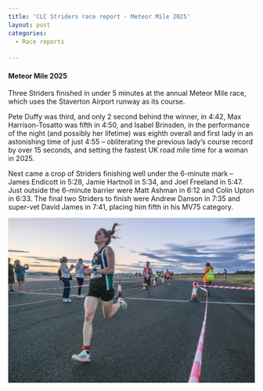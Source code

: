 ```yaml
---
title: 'CLC Striders race report - Meteor Mile 2025'
layout: post
categories:
  - Race reports

---
```


#### Meteor Mile 2025

Three Striders finished in under 5 minutes at the annual Meteor Mile race, which uses the Staverton Airport runway as its course.

Pete Duffy was third, and only 2 second behind the winner, in 4:42, Max Harrison-Tosatto was fifth in 4:50, and Isabel Brinsden, in the performance of the night (and possibly her lifetime) was eighth overall and first lady in an astonishing time of just 4:55 – obliterating the previous lady’s course record by over 15 seconds, and setting the fastest UK road mile time for a woman in 2025.

Next came a crop of Striders finishing well under the 6-minute mark – James Endicott in 5:28, Jamie Hartnoll in 5:34, and Joel Freeland in 5:47. Just outside the 6-minute barrier were Matt Ashman in 6:12 and Colin Upton in 6:33. The final two Striders to finish were Andrew Danson in 7:35 and super-vet David James in 7:41, placing him fifth in his MV75 category.

![Meteor mile](/images/2025/09/2025-09-05-Meteor-mile.jpg "Meteor mile")


